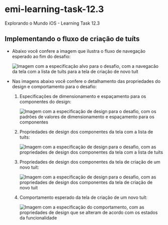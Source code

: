 # emi-learning-task-12.3
Explorando o Mundo iOS - Learning Task 12.3

## Implementando o fluxo de criação de tuíts

* Abaixo você confere a imagem que ilustra o fluxo de navegação esperado ao fim do desafio:

    ![Imagem com a especificação alvo para o desafio, com a navegacão da tela com a lista de tuíts para a tela de criação de novo tuít](https://raw.githubusercontent.com/zup-academy/materiais-publicos-treinamentos/main/explorando-o-mundo-ios/imagens/urlsession-post-lt3-especificacao-alvo.jpg?raw=true)

* Nas imagens abaixo você confere o detalhamento das propriedades do design e comportamento para o desafio:

    1. Especificações de dimensionamento e espaçamento para os componentes do design:

        ![Imagem com a especificação de design para o desafio, com os padrões de valores de dimensionamento e espaçamento para os componentes](https://raw.githubusercontent.com/zup-academy/materiais-publicos-treinamentos/main/explorando-o-mundo-ios/imagens/urlsession-post-lt3-especificacao-de-design-1.jpg?raw=true)

    1. Propriedades de design dos componentes da tela com a lista de tuíts:

        ![Imagem com a especificação de design para o desafio, com as propriedades de design dos componentes da tela com a lista de tuíts](https://raw.githubusercontent.com/zup-academy/materiais-publicos-treinamentos/main/explorando-o-mundo-ios/imagens/urlsession-post-lt3-especificacao-de-design-2.jpg?raw=true)

    1. Propriedades de design dos componentes da tela de criação de um novo tuít:

        ![Imagem com a especificação de design para o desafio, com as propriedades de design dos componentes da tela de criação de novo tuít](https://raw.githubusercontent.com/zup-academy/materiais-publicos-treinamentos/main/explorando-o-mundo-ios/imagens/urlsession-post-lt3-especificacao-de-design-3.jpg?raw=true)

    1. Comportamento esperado da tela de criação de um novo tuít:

        ![Imagem com a especificação do comportamento, com as propriedades de design que se alteram de acordo com os estados da funcionalidade](https://raw.githubusercontent.com/zup-academy/materiais-publicos-treinamentos/main/explorando-o-mundo-ios/imagens/urlsession-post-lt3-especificacao-de-design-4.jpg?raw=true)

